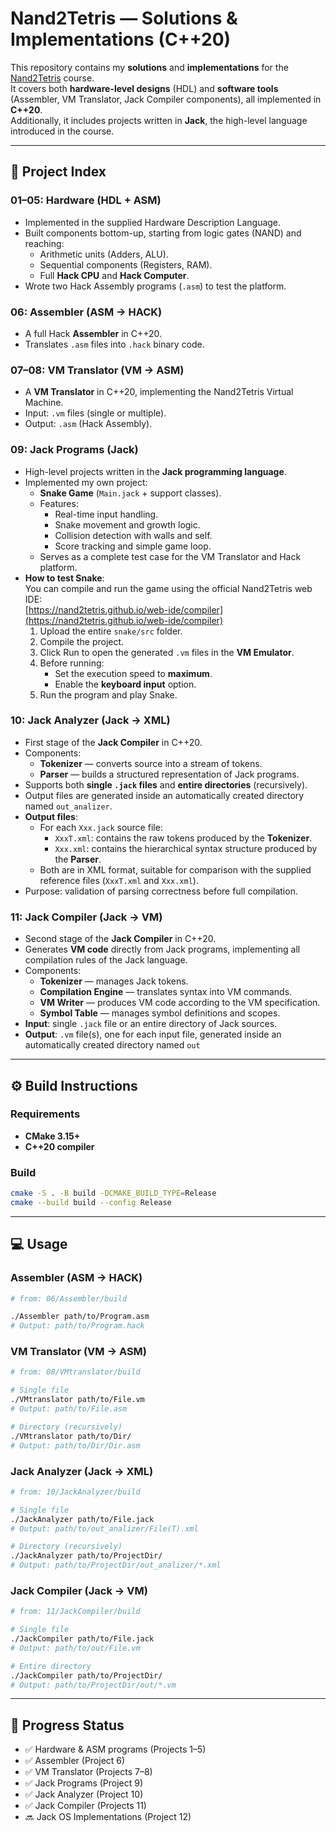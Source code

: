 # Nand2Tetris — Solutions & Implementations (C++20)

This repository contains my **solutions** and **implementations** for the [Nand2Tetris](https://www.nand2tetris.org) course.  
It covers both **hardware-level designs** (HDL) and **software tools** (Assembler, VM Translator, Jack Compiler components), all implemented in **C++20**.  
Additionally, it includes projects written in **Jack**, the high-level language introduced in the course.

---

## 📂 Project Index

### 01–05: Hardware (HDL + ASM)
- Implemented in the supplied Hardware Description Language.  
- Built components bottom-up, starting from logic gates (NAND) and reaching:
  - Arithmetic units (Adders, ALU).  
  - Sequential components (Registers, RAM).  
  - Full **Hack CPU** and **Hack Computer**.  
- Wrote two Hack Assembly programs (`.asm`) to test the platform.  

### 06: Assembler (ASM → HACK)
- A full Hack **Assembler** in C++20.  
- Translates `.asm` files into `.hack` binary code.  

### 07–08: VM Translator (VM → ASM)
- A **VM Translator** in C++20, implementing the Nand2Tetris Virtual Machine.  
- Input: `.vm` files (single or multiple).  
- Output: `.asm` (Hack Assembly).  

### 09: Jack Programs (Jack)
- High-level projects written in the **Jack programming language**.   
- Implemented my own project:  
  - **Snake Game** (`Main.jack` + support classes).  
  - Features:
    - Real-time input handling.  
    - Snake movement and growth logic.  
    - Collision detection with walls and self.  
    - Score tracking and simple game loop.  
  - Serves as a complete test case for the VM Translator and Hack platform. 
- **How to test Snake**:  
  You can compile and run the game using the official Nand2Tetris web IDE:  
  [https://nand2tetris.github.io/web-ide/compiler](https://nand2tetris.github.io/web-ide/compiler)  
  1. Upload the entire `snake/src` folder.  
  2. Compile the project.  
  3. Click Run to open the generated `.vm` files in the **VM Emulator**.  
  4. Before running:  
     - Set the execution speed to **maximum**.  
     - Enable the **keyboard input** option.  
  5. Run the program and play Snake.

### 10: Jack Analyzer (Jack → XML)
- First stage of the **Jack Compiler** in C++20.  
- Components:
  - **Tokenizer** — converts source into a stream of tokens.
  - **Parser** — builds a structured representation of Jack programs.  
- Supports both **single `.jack` files** and **entire directories** (recursively).  
- Output files are generated inside an automatically created directory named `out_analizer`.
- **Output files**:
  - For each `Xxx.jack` source file:
    - `XxxT.xml`: contains the raw tokens produced by the **Tokenizer**.  
    - `Xxx.xml`: contains the hierarchical syntax structure produced by the **Parser**.  
  - Both are in XML format, suitable for comparison with the supplied reference files (`XxxT.xml` and `Xxx.xml`). 
- Purpose: validation of parsing correctness before full compilation.  

### 11: Jack Compiler (Jack → VM)
- Second stage of the **Jack Compiler** in C++20.  
- Generates **VM code** directly from Jack programs, implementing all compilation rules of the Jack language.  
- Components:
  - **Tokenizer** — manages Jack tokens.  
  - **Compilation Engine** — translates syntax into VM commands.  
  - **VM Writer** — produces VM code according to the VM specification.  
  - **Symbol Table** — manages symbol definitions and scopes.  
- **Input**: single `.jack` file or an entire directory of Jack sources.  
- **Output**: `.vm` file(s), one for each input file, generated inside an automatically created directory named `out`  
---

## ⚙️ Build Instructions

### Requirements
- **CMake 3.15+**  
- **C++20 compiler**

### Build
```bash
cmake -S . -B build -DCMAKE_BUILD_TYPE=Release
cmake --build build --config Release
```

---

## 💻 Usage

### Assembler (ASM → HACK)
```bash
# from: 06/Assembler/build

./Assembler path/to/Program.asm
# Output: path/to/Program.hack
```

### VM Translator (VM → ASM)
```bash
# from: 08/VMtranslator/build

# Single file
./VMtranslator path/to/File.vm
# Output: path/to/File.asm

# Directory (recursively)
./VMtranslator path/to/Dir/
# Output: path/to/Dir/Dir.asm
```

### Jack Analyzer (Jack → XML)
```bash
# from: 10/JackAnalyzer/build

# Single file
./JackAnalyzer path/to/File.jack
# Output: path/to/out_analizer/File(T).xml

# Directory (recursively)
./JackAnalyzer path/to/ProjectDir/
# Output: path/to/ProjectDir/out_analizer/*.xml
```

### Jack Compiler (Jack → VM)
```bash
# from: 11/JackCompiler/build

# Single file
./JackCompiler path/to/File.jack
# Output: path/to/out/File.vm

# Entire directory
./JackCompiler path/to/ProjectDir/
# Output: path/to/ProjectDir/out/*.vm
```

---

## 📖 Progress Status

- ✅ Hardware & ASM programs (Projects 1–5)  
- ✅ Assembler (Project 6)  
- ✅ VM Translator (Projects 7–8)  
- ✅ Jack Programs (Project 9)  
- ✅ Jack Analyzer (Project 10)  
- ✅ Jack Compiler (Projects 11)  
- 🔜 Jack OS Implementations (Project 12)  